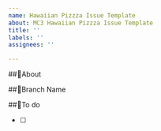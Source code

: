 ```yaml
---
name: Hawaiian Pizzza Issue Template
about: MC3 Hawaiian Pizzza Issue Template
title: ''
labels: ''
assignees: ''

---
```


##🍕About
<!-- 이슈에 대한 설명 작성 -->

##🔨Branch Name
<!-- 브렌치 이름(작업종류/#이슈번호)-->

##📝To do
<!-- 이슈 해당 투두 리스트 -->
 -[ ]
